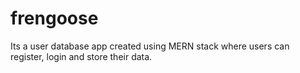 # frengoose
Its a user database app created using MERN stack where users can register, login and store their data.
